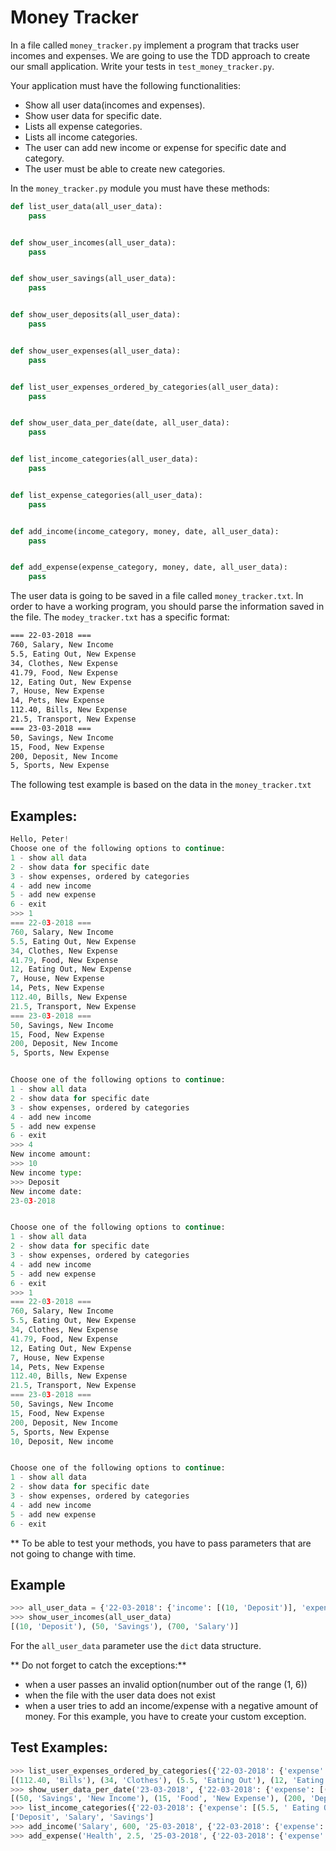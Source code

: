# Money Tracker

In a file called `money_tracker.py` implement a program that tracks user incomes and expenses.
We are going to use the TDD approach to create our small application. Write your tests in `test_money_tracker.py`.

Your application must have the following functionalities:
- Show all user data(incomes and expenses).
- Show user data for specific date.
- Lists all expense categories.
- Lists all income categories.
- The user can add new income or expense for specific date and category.
- The user must be able to create new categories.

In the `money_tracker.py` module you must have these methods:

```python
def list_user_data(all_user_data):
    pass


def show_user_incomes(all_user_data):
    pass


def show_user_savings(all_user_data):
    pass


def show_user_deposits(all_user_data):
    pass


def show_user_expenses(all_user_data):
    pass


def list_user_expenses_ordered_by_categories(all_user_data):
    pass


def show_user_data_per_date(date, all_user_data):
    pass


def list_income_categories(all_user_data):
    pass


def list_expense_categories(all_user_data):
    pass


def add_income(income_category, money, date, all_user_data):
    pass


def add_expense(expense_category, money, date, all_user_data):
    pass
```

The user data is going to be saved in a file called `money_tracker.txt`. In order to have a working program, you should parse the information saved in the file. The `modey_tracker.txt` has a specific format:
```txt
=== 22-03-2018 ===
760, Salary, New Income
5.5, Eating Out, New Expense
34, Clothes, New Expense
41.79, Food, New Expense
12, Eating Out, New Expense
7, House, New Expense
14, Pets, New Expense
112.40, Bills, New Expense
21.5, Transport, New Expense
=== 23-03-2018 ===
50, Savings, New Income
15, Food, New Expense
200, Deposit, New Income
5, Sports, New Expense
```

The following test example is based on the data in the `money_tracker.txt`
## Examples:
```python
Hello, Peter!
Choose one of the following options to continue:
1 - show all data
2 - show data for specific date
3 - show expenses, ordered by categories
4 - add new income
5 - add new expense
6 - exit
>>> 1
=== 22-03-2018 ===
760, Salary, New Income
5.5, Eating Out, New Expense
34, Clothes, New Expense
41.79, Food, New Expense
12, Eating Out, New Expense
7, House, New Expense
14, Pets, New Expense
112.40, Bills, New Expense
21.5, Transport, New Expense
=== 23-03-2018 ===
50, Savings, New Income
15, Food, New Expense
200, Deposit, New Income
5, Sports, New Expense


Choose one of the following options to continue:
1 - show all data
2 - show data for specific date
3 - show expenses, ordered by categories
4 - add new income
5 - add new expense
6 - exit
>>> 4
New income amount:
>>> 10
New income type:
>>> Deposit
New income date:
23-03-2018


Choose one of the following options to continue:
1 - show all data
2 - show data for specific date
3 - show expenses, ordered by categories
4 - add new income
5 - add new expense
6 - exit
>>> 1
=== 22-03-2018 ===
760, Salary, New Income
5.5, Eating Out, New Expense
34, Clothes, New Expense
41.79, Food, New Expense
12, Eating Out, New Expense
7, House, New Expense
14, Pets, New Expense
112.40, Bills, New Expense
21.5, Transport, New Expense
=== 23-03-2018 ===
50, Savings, New Income
15, Food, New Expense
200, Deposit, New Income
5, Sports, New Expense
10, Deposit, New income


Choose one of the following options to continue:
1 - show all data
2 - show data for specific date
3 - show expenses, ordered by categories
4 - add new income
5 - add new expense
6 - exit
```


** To be able to test your methods, you have to pass parameters that are not going to change with time.

## Example
```python
>>> all_user_data = {'22-03-2018': {'income': [(10, 'Deposit')], 'expense': [(27.7, 'Food')]}, '23-03-2018': {'income': [(700, 'Salary'), (50, 'Savings')], 'expense': [(4, 'Eating Out')]}}
>>> show_user_incomes(all_user_data)
[(10, 'Deposit'), (50, 'Savings'), (700, 'Salary')]
```

For the `all_user_data` parameter use the `dict` data structure.

** Do not forget to catch the exceptions:**
- when a user passes an invalid option(number out of the range (1, 6))
- when the file with the user data does not exist
- when a user tries to add an income/expense with a negative amount of money. For this example, you have to create your custom exception.


## Test Examples:
```python
>>> list_user_expenses_ordered_by_categories({'22-03-2018': {'expense': [(5.5, ' Eating Out'), (34.0, ' Clothes'), (41.79, ' Food'), (12.0, ' Eating Out'), (7.0, ' House'), (14.0, ' Pets'), (112.4, ' Bills'), (21.5, ' Transport')], 'income': [(760.0, ' Salary')]}, '23-03-2018': {'expense': [(15.0, ' Food'), (5.0, ' Sports')], 'income': [(50.0, ' Savings'), (200.0, ' Deposit'), (10.0, ' Deposit')]}})
[(112.40, 'Bills'), (34, 'Clothes'), (5.5, 'Eating Out'), (12, 'Eating Out'), (15, 'Food'), (41.79, 'Food'), (7, 'House'), (14, 'Pets'), (5, 'Sports'), (21.5, 'Transport')]
>>> show_user_data_per_date('23-03-2018', {'22-03-2018': {'expense': [(5.5, ' Eating Out'), (34.0, ' Clothes'), (41.79, ' Food'), (12.0, ' Eating Out'), (7.0, ' House'), (14.0, ' Pets'), (112.4, ' Bills'), (21.5, ' Transport')], 'income': [(760.0, ' Salary')]}, '23-03-2018': {'expense': [(15.0, ' Food'), (5.0, ' Sports')], 'income': [(50.0, ' Savings'), (200.0, ' Deposit'), (10.0, ' Deposit')]}})
[(50, 'Savings', 'New Income'), (15, 'Food', 'New Expense'), (200, 'Deposit', 'New Income'), (5, 'Sports', 'New Expense'), (10, 'Deposit', 'New income')]  
>>> list_income_categories({'22-03-2018': {'expense': [(5.5, ' Eating Out'), (34.0, ' Clothes'), (41.79, ' Food'), (12.0, ' Eating Out'), (7.0, ' House'), (14.0, ' Pets'), (112.4, ' Bills'), (21.5, ' Transport')], 'income': [(760.0, ' Salary')]}, '23-03-2018': {'expense': [(15.0, ' Food'), (5.0, ' Sports')], 'income': [(50.0, ' Savings'), (200.0, ' Deposit'), (10.0, ' Deposit')]}})
['Deposit', 'Salary', 'Savings']   
>>> add_income('Salary', 600, '25-03-2018', {'22-03-2018': {'expense': [(5.5, ' Eating Out'), (34.0, ' Clothes'), (41.79, ' Food'), (12.0, ' Eating Out'), (7.0, ' House'), (14.0, ' Pets'), (112.4, ' Bills'), (21.5, ' Transport')], 'income': [(760.0, ' Salary')]}, '23-03-2018': {'expense': [(15.0, ' Food'), (5.0, ' Sports')], 'income': [(50.0, ' Savings'), (200.0, ' Deposit'), (10.0, ' Deposit')]}})
>>> add_expense('Health', 2.5, '25-03-2018', {'22-03-2018': {'expense': [(5.5, ' Eating Out'), (34.0, ' Clothes'), (41.79, ' Food'), (12.0, ' Eating Out'), (7.0, ' House'), (14.0, ' Pets'), (112.4, ' Bills'), (21.5, ' Transport')], 'income': [(760.0, ' Salary')]}, '23-03-2018': {'expense': [(15.0, ' Food'), (5.0, ' Sports')], 'income': [(50.0, ' Savings'), (200.0, ' Deposit'), (10.0, ' Deposit')]}})

```
